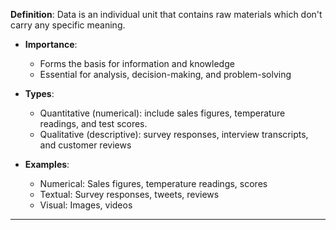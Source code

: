 
**Definition**: Data is an individual unit that contains raw materials which don't carry any specific meaning. 

 - **Importance**: 
	-  Forms the basis for information and knowledge
	- Essential for analysis, decision-making, and problem-solving


- **Types**: 
  - Quantitative (numerical): include sales figures, temperature readings, and test scores.
  - Qualitative (descriptive): survey responses, interview transcripts, and customer reviews


- **Examples**: 
  - Numerical: Sales figures, temperature readings, scores
  - Textual: Survey responses, tweets, reviews
  - Visual: Images, videos

---

